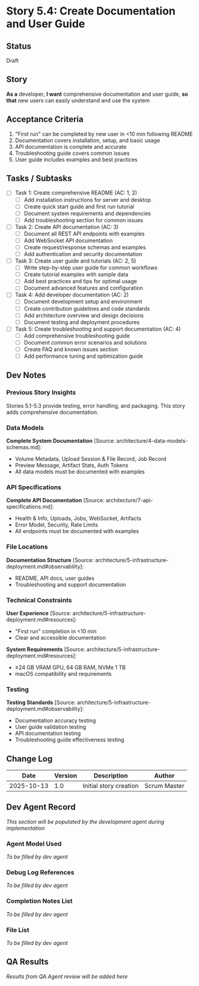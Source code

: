 # Story 5.4: Create Documentation and User Guide

## Status
Draft

## Story
**As a** developer,
**I want** comprehensive documentation and user guide,
**so that** new users can easily understand and use the system

## Acceptance Criteria
1. "First run" can be completed by new user in <10 min following README
2. Documentation covers installation, setup, and basic usage
3. API documentation is complete and accurate
4. Troubleshooting guide covers common issues
5. User guide includes examples and best practices

## Tasks / Subtasks
- [ ] Task 1: Create comprehensive README (AC: 1, 2)
  - [ ] Add installation instructions for server and desktop
  - [ ] Create quick start guide and first run tutorial
  - [ ] Document system requirements and dependencies
  - [ ] Add troubleshooting section for common issues
- [ ] Task 2: Create API documentation (AC: 3)
  - [ ] Document all REST API endpoints with examples
  - [ ] Add WebSocket API documentation
  - [ ] Create request/response schemas and examples
  - [ ] Add authentication and security documentation
- [ ] Task 3: Create user guide and tutorials (AC: 2, 5)
  - [ ] Write step-by-step user guide for common workflows
  - [ ] Create tutorial examples with sample data
  - [ ] Add best practices and tips for optimal usage
  - [ ] Document advanced features and configuration
- [ ] Task 4: Add developer documentation (AC: 2)
  - [ ] Document development setup and environment
  - [ ] Create contribution guidelines and code standards
  - [ ] Add architecture overview and design decisions
  - [ ] Document testing and deployment procedures
- [ ] Task 5: Create troubleshooting and support documentation (AC: 4)
  - [ ] Add comprehensive troubleshooting guide
  - [ ] Document common error scenarios and solutions
  - [ ] Create FAQ and known issues section
  - [ ] Add performance tuning and optimization guide

## Dev Notes

### Previous Story Insights
Stories 5.1-5.3 provide testing, error handling, and packaging. This story adds comprehensive documentation.

### Data Models
**Complete System Documentation** [Source: architecture/4-data-models-schemas.md]:
- Volume Metadata, Upload Session & File Record, Job Record
- Preview Message, Artifact Stats, Auth Tokens
- All data models must be documented with examples

### API Specifications
**Complete API Documentation** [Source: architecture/7-api-specifications.md]:
- Health & Info, Uploads, Jobs, WebSocket, Artifacts
- Error Model, Security, Rate Limits
- All endpoints must be documented with examples

### File Locations
**Documentation Structure** [Source: architecture/5-infrastructure-deployment.md#observability]:
- README, API docs, user guides
- Troubleshooting and support documentation

### Technical Constraints
**User Experience** [Source: architecture/5-infrastructure-deployment.md#resources]:
- "First run" completion in <10 min
- Clear and accessible documentation

**System Requirements** [Source: architecture/5-infrastructure-deployment.md#resources]:
- ≥24 GB VRAM GPU, 64 GB RAM, NVMe 1 TB
- macOS compatibility and requirements

### Testing
**Testing Standards** [Source: architecture/5-infrastructure-deployment.md#observability]:
- Documentation accuracy testing
- User guide validation testing
- API documentation testing
- Troubleshooting guide effectiveness testing

## Change Log
| Date | Version | Description | Author |
|------|---------|-------------|--------|
| 2025-10-13 | 1.0 | Initial story creation | Scrum Master |

## Dev Agent Record
*This section will be populated by the development agent during implementation*

### Agent Model Used
*To be filled by dev agent*

### Debug Log References
*To be filled by dev agent*

### Completion Notes List
*To be filled by dev agent*

### File List
*To be filled by dev agent*

## QA Results
*Results from QA Agent review will be added here*
